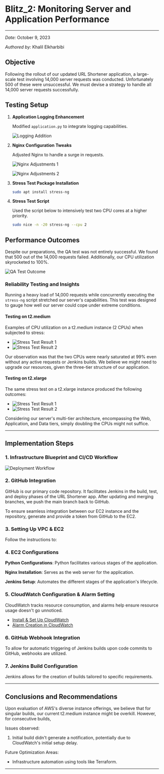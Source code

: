 # Blitz_2:  Monitoring Server and Application Performance



---

*Date:* October 9, 2023

*Authored by:* Khalil Elkharbibi

## Objective

Following the rollout of our updated URL Shortener application, a large-scale test involving 14,000 server requests was conducted. Unfortunately 500 of these were unsuccessful. We must devise a strategy to handle all 14,000 server requests successfully.

## Testing Setup

1. **Application Logging Enhancement**

   Modified `application.py` to integrate logging capabilities.

   ![Logging Addition](images/Application_py_add_logging.png)

2. **Nginx Configuration Tweaks**

   Adjusted Nginx to handle a surge in requests.

   ![Nginx Adjustments 1](images/Nginx_config_1.png)
   
   ![Nginx Adjustments 2](images/Nginx_config_2.png)

3. **Stress Test Package Installation**

   ```bash
   sudo apt install stress-ng
   ```

4. **Stress Test Script**

   Used the script below to intensively test two CPU cores at a higher priority.

   ```bash
   sudo nice -n -20 stress-ng --cpu 2
   ```

## Performance Outcomes

Despite our preparations, the QA test was not entirely successful. We found that 500 out of the 14,000 requests failed. Additionally, our CPU utilization skyrocketed to 100%.

![QA Test Outcome](images/QA_Test_Notification.png)

### Reliability Testing and Insights

Running a heavy load of 14,000 requests while concurrently executing the `stress-ng` script stretched our server's capabilities. This test was designed to gauge how well our server could cope under extreme conditions.

#### Testing on t2.medium

Examples of CPU utilization on a t2.medium instance (2 CPUs) when subjected to stress:

- ![Stress Test Result 1](images/Deploy_4_user1_Stress_Test.png)
- ![Stress Test Result 2](images/Deploy_4_user0_Stress_Test.png)

Our observation was that the two CPUs were nearly saturated at 99% even without any active requests or Jenkins builds. We believe we might need to upgrade our resources, given the three-tier structure of our application.

#### Testing on t2.xlarge

The same stress test on a t2.xlarge instance produced the following outcomes:

- ![Stress Test Result 1](images/CPU_1_Deploy.png)
- ![Stress Test Result 2](images/CPU_2_Deploy.png)


Considering our server's multi-tier architecture, encompassing the Web, Application, and Data tiers, simply doubling the CPUs might not suffice.

---

## Implementation Steps

### 1. Infrastructure Blueprint and CI/CD Workflow

   ![Deployment Workflow](Images/Deployment_Pipeline.png)

### 2. GitHub Integration

GitHub is our primary code repository. It facilitates Jenkins in the build, test, and deploy phases of the URL Shortener app. After updating and merging branches, we push the main branch back to GitHub.

To ensure seamless integration between our EC2 instance and the repository, generate and provide a token from GitHub to the EC2.



### 3. Setting Up VPC & EC2

Follow the instructions to:



### 4. EC2 Configurations

**Python Configurations**: Python facilitates various stages of the application.



**Nginx Installation**: Serves as the web server for the application.



**Jenkins Setup**: Automates the different stages of the application's lifecycle.



### 5. CloudWatch Configuration & Alarm Setting

CloudWatch tracks resource consumption, and alarms help ensure resource usage doesn't go unnoticed.

- [Install & Set Up CloudWatch](https://docs.aws.amazon.com/AmazonCloudWatch/latest/monitoring/install-CloudWatch-Agent-on-EC2-Instance-fleet.html)
- [Alarm Creation in CloudWatch](https://docs.aws.amazon.com/AmazonCloudWatch/latest/monitoring/ConsoleAlarms.html)

### 6. GitHub Webhook Integration

To allow for automatic triggering of Jenkins builds upon code commits to GitHub, webhooks are utilized.



### 7. Jenkins Build Configuration

Jenkins allows for the creation of builds tailored to specific requirements.



---

## Conclusions and Recommendations

Upon evaluation of AWS's diverse instance offerings, we believe that for singular builds, our current t2.medium instance might be overkill. However, for consecutive builds, 

Issues observed:

1. Initial build didn't generate a notification, potentially due to CloudWatch's initial setup delay.

Future Optimization Areas:

- Infrastructure automation using tools like Terraform.

---

